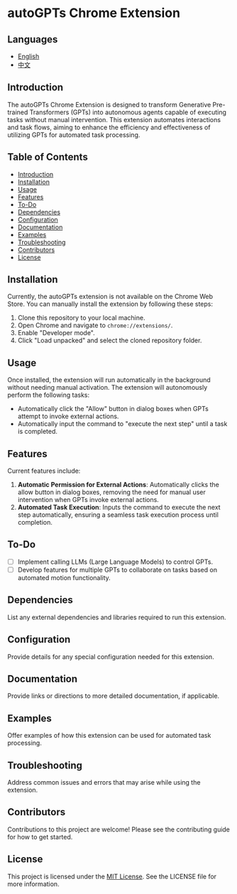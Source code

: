# autoGPTs Chrome Extension
## Languages

- [English](README.md)
- [中文](README.zh.md)

## Introduction

The autoGPTs Chrome Extension is designed to transform Generative Pre-trained Transformers (GPTs) into autonomous agents capable of executing tasks without manual intervention. This extension automates interactions and task flows, aiming to enhance the efficiency and effectiveness of utilizing GPTs for automated task processing.

## Table of Contents

- [Introduction](#introduction)
- [Installation](#installation)
- [Usage](#usage)
- [Features](#features)
- [To-Do](#to-do)
- [Dependencies](#dependencies)
- [Configuration](#configuration)
- [Documentation](#documentation)
- [Examples](#examples)
- [Troubleshooting](#troubleshooting)
- [Contributors](#contributors)
- [License](#license)

## Installation

Currently, the autoGPTs extension is not available on the Chrome Web Store. You can manually install the extension by following these steps:

1. Clone this repository to your local machine.
2. Open Chrome and navigate to `chrome://extensions/`.
3. Enable "Developer mode".
4. Click "Load unpacked" and select the cloned repository folder.

## Usage

Once installed, the extension will run automatically in the background without needing manual activation. The extension will autonomously perform the following tasks:

- Automatically click the "Allow" button in dialog boxes when GPTs attempt to invoke external actions.
- Automatically input the command to "execute the next step" until a task is completed.

## Features

Current features include:

1. **Automatic Permission for External Actions**: Automatically clicks the allow button in dialog boxes, removing the need for manual user intervention when GPTs invoke external actions.
2. **Automated Task Execution**: Inputs the command to execute the next step automatically, ensuring a seamless task execution process until completion.

## To-Do

- [ ] Implement calling LLMs (Large Language Models) to control GPTs.
- [ ] Develop features for multiple GPTs to collaborate on tasks based on automated motion functionality.

## Dependencies

List any external dependencies and libraries required to run this extension.

## Configuration

Provide details for any special configuration needed for this extension.

## Documentation

Provide links or directions to more detailed documentation, if applicable.

## Examples

Offer examples of how this extension can be used for automated task processing.

## Troubleshooting

Address common issues and errors that may arise while using the extension.

## Contributors

Contributions to this project are welcome! Please see the contributing guide for how to get started.

## License

This project is licensed under the [MIT License](LICENSE). See the LICENSE file for more information.
